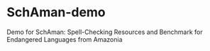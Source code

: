 # SchAman-demo
Demo for SchAman: Spell-Checking Resources and Benchmark for Endangered Languages from Amazonia
